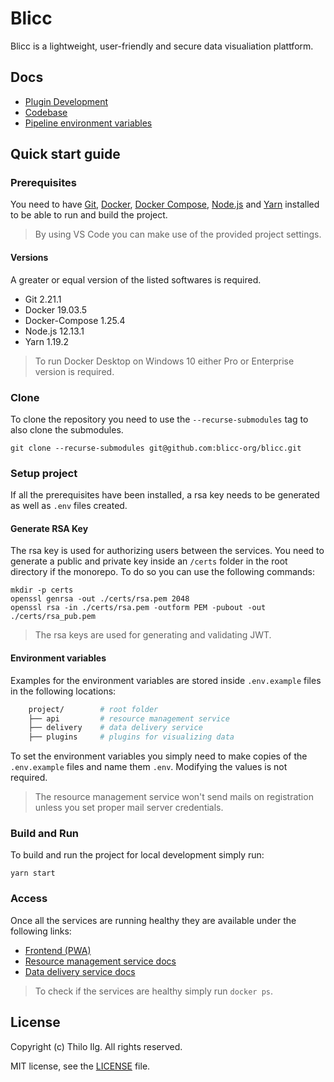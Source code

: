 # Blicc

Blicc is a lightweight, user-friendly and secure data visualiation plattform.

## Docs

- [Plugin Development](https://github.com/blicc-org/plugins)
- [Codebase](docs/codebase.md)
- [Pipeline environment variables](docs/pipeline_setup.md)

## Quick start guide

### Prerequisites

You need to have [Git](https://git-scm.com/downloads), [Docker](https://docs.docker.com/install/), [Docker Compose](https://docs.docker.com/compose/install/),
[Node.js](https://nodejs.org/en/download/) and [Yarn](https://classic.yarnpkg.com/en/docs/install) installed to be able to run and build the project.

> By using VS Code you can make use of the provided project settings.

#### Versions

A greater or equal version of the listed softwares is required.
* Git 2.21.1
* Docker 19.03.5
* Docker-Compose 1.25.4
* Node.js 12.13.1
* Yarn 1.19.2

> To run Docker Desktop on Windows 10 either Pro or Enterprise version is required.

### Clone

To clone the repository you need to use the `--recurse-submodules` tag to also clone the submodules.

    git clone --recurse-submodules git@github.com:blicc-org/blicc.git

### Setup project

If all the prerequisites have been installed, a rsa key needs to be generated as well as `.env` files created.

#### Generate RSA Key

The rsa key is used for authorizing users between the services. You need to generate a public and private key inside an `/certs` folder in the root directory if the monorepo. To do so you can use the following commands:

    mkdir -p certs
    openssl genrsa -out ./certs/rsa.pem 2048
    openssl rsa -in ./certs/rsa.pem -outform PEM -pubout -out ./certs/rsa_pub.pem

> The rsa keys are used for generating and validating JWT.

#### Environment variables

Examples for the environment variables are stored inside `.env.example` files in the following locations: 

```sh
    project/        # root folder
    ├── api         # resource management service
    ├── delivery    # data delivery service
    ├── plugins     # plugins for visualizing data
```

To set the environment variables you simply need to make copies of the `.env.example`
files and name them  `.env`. Modifying the values is not required.

> The resource management service won't send mails on registration unless you set proper mail server credentials.

### Build and Run

To build and run the project for local development simply run:

    yarn start

### Access
Once all the services are running healthy they are available under the following links:

* [Frontend (PWA)](http://localhost:3000) 
* [Resource management service docs](http://localhost) 
* [Data delivery service docs](http://localhost:8080)

> To check if the services are healthy simply run `docker ps`.

## License

Copyright (c) Thilo Ilg. All rights reserved.

MIT license, see the [LICENSE](./LICENSE) file.
